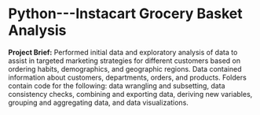 # Python---Instacart Grocery Basket Analysis
**Project Brief:** Performed initial data and exploratory analysis of data to assist in targeted marketing strategies for different customers based on ordering habits, demographics, and geographic regions. Data contained information about customers, departments, orders, and products. Folders contain code for the following: data wrangling and subsetting, data consistency checks, combining and exporting data, deriving new variables, grouping and aggregating data, and data visualizations. 
